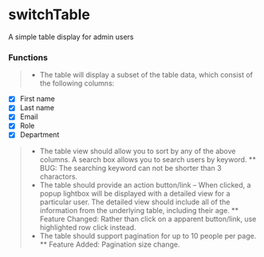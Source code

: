 # switchTable
A simple table display for admin users

### Functions
> * The table will display a subset of the table data, which consist of the following columns:
- [x] First name
- [x] Last name
- [x] Email
- [x] Role
- [x] Department
> * The table view should allow you to sort by any of the above columns. A search box allows you to search users by keyword.
** BUG: The searching keyword can not be shorter than 3 charactors.
> *  The table should provide an action button/link – When clicked, a popup lightbox will be displayed with a detailed view for a particular user. The detailed view should include all of the information from the underlying table, including their age.
** Feature Changed: Rather than click on a apparent button/link, use highlighted row click instead.
> * The table should support pagination for up to 10 people per page.
** Feature Added: Pagination size change.
